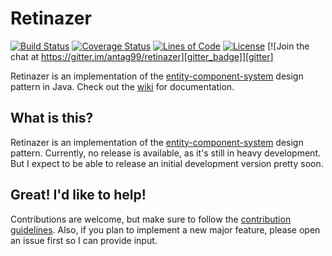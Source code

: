 # Retinazer
[![Build Status][build_badge]][build]
[![Coverage Status][coverage_badge]][coverage]
[![Lines of Code][loc_badge]][loc]
[![License][license_badge]][license]
[![Join the chat at https://gitter.im/antag99/retinazer][gitter_badge]][gitter]

Retinazer is an implementation of the [entity-component-system][ecs] design
pattern in Java. Check out the [wiki](https://github.com/antag99/retinazer/wiki)
for documentation.

## What is this?
Retinazer is an implementation of the [entity-component-system][ecs] design
pattern. Currently, no release is available, as it's still in heavy development.
But I expect to be able to release an initial development version pretty soon.

## Great! I'd like to help!
Contributions are welcome, but make sure to follow the [contribution guidelines](CONTRIBUTING.md).
Also, if you plan to implement a new major feature, please open an issue first
so I can provide input.

[build]: https://travis-ci.org/antag99/retinazer
[build_badge]: https://travis-ci.org/antag99/retinazer.svg?branch=master
[coverage]: https://coveralls.io/github/antag99/retinazer?branch=master
[coverage_badge]: https://coveralls.io/repos/antag99/retinazer/badge.svg?branch=master&service=github
[loc]: https://github.com/antag99/retinazer/search?l=java
[loc_badge]: https://antag99.github.io/retinazer/loc.svg
[license]: http://choosealicense.com/licenses/mit/
[license_badge]: https://img.shields.io/badge/license-MIT-blue.svg
[gitter]: https://gitter.im/antag99/retinazer
[gitter_badge]: https://img.shields.io/badge/GITTER-JOIN_CHAT_%E2%86%92-1dce73.svg
[ecs]: https://en.wikipedia.org/wiki/Entity_component_system

